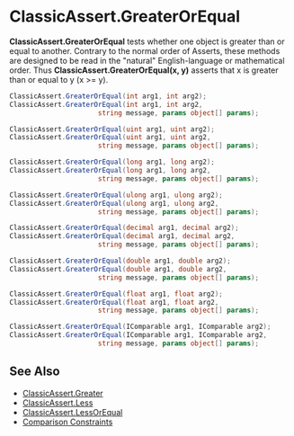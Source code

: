 # ClassicAssert.GreaterOrEqual

**ClassicAssert.GreaterOrEqual** tests whether one object is greater than or equal to another.
Contrary to the normal order of Asserts, these methods are designed to be
read in the "natural" English-language or mathematical order. Thus
**ClassicAssert.GreaterOrEqual(x, y)** asserts that x is greater than or equal to y (x >= y).

```csharp
ClassicAssert.GreaterOrEqual(int arg1, int arg2);
ClassicAssert.GreaterOrEqual(int arg1, int arg2,
                      string message, params object[] params);

ClassicAssert.GreaterOrEqual(uint arg1, uint arg2);
ClassicAssert.GreaterOrEqual(uint arg1, uint arg2,
                      string message, params object[] params);

ClassicAssert.GreaterOrEqual(long arg1, long arg2);
ClassicAssert.GreaterOrEqual(long arg1, long arg2,
                      string message, params object[] params);

ClassicAssert.GreaterOrEqual(ulong arg1, ulong arg2);
ClassicAssert.GreaterOrEqual(ulong arg1, ulong arg2,
                      string message, params object[] params);

ClassicAssert.GreaterOrEqual(decimal arg1, decimal arg2);
ClassicAssert.GreaterOrEqual(decimal arg1, decimal arg2,
                      string message, params object[] params);

ClassicAssert.GreaterOrEqual(double arg1, double arg2);
ClassicAssert.GreaterOrEqual(double arg1, double arg2,
                      string message, params object[] params);

ClassicAssert.GreaterOrEqual(float arg1, float arg2);
ClassicAssert.GreaterOrEqual(float arg1, float arg2,
                      string message, params object[] params);

ClassicAssert.GreaterOrEqual(IComparable arg1, IComparable arg2);
ClassicAssert.GreaterOrEqual(IComparable arg1, IComparable arg2,
                      string message, params object[] params);
```

## See Also

* [ClassicAssert.Greater](Assert.Greater.md)
* [ClassicAssert.Less](Assert.Less.md)
* [ClassicAssert.LessOrEqual](Assert.LessOrEqual.md)
* [Comparison Constraints](xref:constraints#comparison-constraints)
